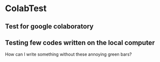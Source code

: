 # ColabTest

## Test for google colaboratory
## Testing few codes written on the local computer
How can I write something without these annoying green bars?
